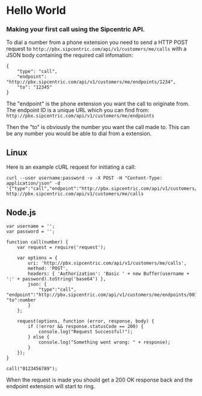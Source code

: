 # Hello World

### Making your first call using the Sipcentric API.

To dial a number from a phone extension you need to send a HTTP POST request to `http://pbx.sipcentric.com/api/v1/customers/me/calls` with a JSON body containing the required call infomation:

	{
		"type": "call",
		"endpoint": "http://pbx.sipcentric.com/api/v1/customers/me/endpoints/1234",
		"to": "12345"
	}

The "endpoint" is the phone extension you want the call to originate from. The endpoint ID is a unique URL which you can find from: `http://pbx.sipcentric.com/api/v1/customers/me/endpoints`

Then the "to" is obviously the number you want the call made to. This can be any number you would be able to dial from a extension.

## Linux

Here is an example cURL request for initiating a call:

	curl --user username:password -v -X POST -H "Content-Type: application/json" -d '{"type":"call","endpoint":"http://pbx.sipcentric.com/api/v1/customers/me/endpoints/12345","to":"07123456"}' http://pbx.sipcentric.com/api/v1/customers/me/calls

## Node.js

	var username = '';
	var password = '';

	function call(number) {
		var request = require('request');

		var options = {
			uri: 'http://pbx.sipcentric.com/api/v1/customers/me/calls',
			method: 'POST',
			headers: { 'Authorization': 'Basic ' + new Buffer(username + ':' + password).toString('base64') },
			json: {
				"type":"call", "endpoint":"http://pbx.sipcentric.com/api/v1/customers/me/endpoints/001122", "to":number
			}
		};

		request(options, function (error, response, body) {
			if (!error && response.statusCode == 200) {
				console.log("Request Successful!");
			} else {
				console.log("Something went wrong: " + response);
			}
		});
	}

	call("0123456789");

When the request is made you should get a 200 OK response back and the endpoint extension will start to ring.